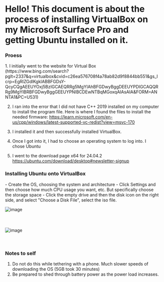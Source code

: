 <h1> Hello! This document is about the process of installing VirtualBox on my Microsoft Surface Pro and getting Ubuntu installed on it.</h1>


<H3> Proess</H3>
1. I initially went to the website for Virtual Box
(https://www.bing.com/search?pglt=2337&q=virtualbox&cvid=c26ea576708f4a78ab82d9f8844bb551&gs_lcrp=EgRlZGdlKgkIABBFGDsY-QcyCQgAEEUYOxj5BzIGCAEQRRg5MgYIAhBFGDwyBggDEEUYPDIGCAQQRRg9MgYIBRBFGDwyBggGEEUYPNIBCDEwNTBqMGoxqAIAsAIA&FORM=ANNTA1&PC=U531)

2. I ran into the error that I did not have C++ 2019 installed on my computer to install the program file. Here is where I found the files to install the needed firmware:
https://learn.microsoft.com/en-us/cpp/windows/latest-supported-vc-redist?view=msvc-170

3. I installed it and then successfully installed VirtualBox.
4. Once I got into it, I had to choose an operating system to log into. I chose Ubuntu
5. I went to the download page x64 for 24.04.2 https://ubuntu.com/download/desktop#newsletter-signup


<h3>Installing Ubuntu onto VirtualBox</h3>
- Create the OS, choosing the system and architecture
- Click Settings and then choose how much CPU usage you want, etc. But specifically choose the storage space
- Click the empty drive and then the disk icon on the right side, and select "Choose a Disk File", select the iso file.

![image](https://github.com/user-attachments/assets/c8c4c136-a839-45ea-ac2e-ec7342ee5454)
<br>
<br>
<br>
<br>
![image](https://github.com/user-attachments/assets/053a6b6e-df83-4873-8d43-a7a9ea88f918)
<br>
<br>
<br>

<h3> Notes to self</h3>


1. Do not do this while tethering with a phone. Much slower speeds of downloading the OS (5GB took 30 minutes)
2. Be prepared to shed through battery power as the power load increases.

